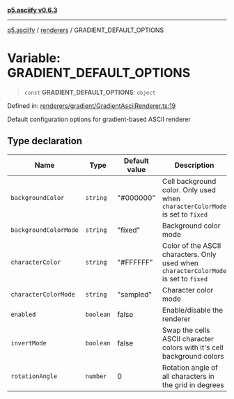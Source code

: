 [**p5.asciify v0.6.3**](../../../README.md)

***

[p5.asciify](../../../README.md) / [renderers](../README.md) / GRADIENT\_DEFAULT\_OPTIONS

# Variable: GRADIENT\_DEFAULT\_OPTIONS

> `const` **GRADIENT\_DEFAULT\_OPTIONS**: `object`

Defined in: [renderers/gradient/GradientAsciiRenderer.ts:19](https://github.com/humanbydefinition/p5-asciify/blob/b2e2acf40c3dc8f3fd384fd8c87e98bcbf502f21/src/lib/renderers/gradient/GradientAsciiRenderer.ts#L19)

Default configuration options for gradient-based ASCII renderer

## Type declaration

| Name | Type | Default value | Description | Defined in |
| ------ | ------ | ------ | ------ | ------ |
| <a id="backgroundcolor"></a> `backgroundColor` | `string` | "#000000" | Cell background color. Only used when `characterColorMode` is set to `fixed` | [renderers/gradient/GradientAsciiRenderer.ts:27](https://github.com/humanbydefinition/p5-asciify/blob/b2e2acf40c3dc8f3fd384fd8c87e98bcbf502f21/src/lib/renderers/gradient/GradientAsciiRenderer.ts#L27) |
| <a id="backgroundcolormode"></a> `backgroundColorMode` | `string` | "fixed" | Background color mode | [renderers/gradient/GradientAsciiRenderer.ts:29](https://github.com/humanbydefinition/p5-asciify/blob/b2e2acf40c3dc8f3fd384fd8c87e98bcbf502f21/src/lib/renderers/gradient/GradientAsciiRenderer.ts#L29) |
| <a id="charactercolor"></a> `characterColor` | `string` | "#FFFFFF" | Color of the ASCII characters. Only used when `characterColorMode` is set to `fixed` | [renderers/gradient/GradientAsciiRenderer.ts:23](https://github.com/humanbydefinition/p5-asciify/blob/b2e2acf40c3dc8f3fd384fd8c87e98bcbf502f21/src/lib/renderers/gradient/GradientAsciiRenderer.ts#L23) |
| <a id="charactercolormode"></a> `characterColorMode` | `string` | "sampled" | Character color mode | [renderers/gradient/GradientAsciiRenderer.ts:25](https://github.com/humanbydefinition/p5-asciify/blob/b2e2acf40c3dc8f3fd384fd8c87e98bcbf502f21/src/lib/renderers/gradient/GradientAsciiRenderer.ts#L25) |
| <a id="enabled"></a> `enabled` | `boolean` | false | Enable/disable the renderer | [renderers/gradient/GradientAsciiRenderer.ts:21](https://github.com/humanbydefinition/p5-asciify/blob/b2e2acf40c3dc8f3fd384fd8c87e98bcbf502f21/src/lib/renderers/gradient/GradientAsciiRenderer.ts#L21) |
| <a id="invertmode"></a> `invertMode` | `boolean` | false | Swap the cells ASCII character colors with it's cell background colors | [renderers/gradient/GradientAsciiRenderer.ts:31](https://github.com/humanbydefinition/p5-asciify/blob/b2e2acf40c3dc8f3fd384fd8c87e98bcbf502f21/src/lib/renderers/gradient/GradientAsciiRenderer.ts#L31) |
| <a id="rotationangle"></a> `rotationAngle` | `number` | 0 | Rotation angle of all characters in the grid in degrees | [renderers/gradient/GradientAsciiRenderer.ts:33](https://github.com/humanbydefinition/p5-asciify/blob/b2e2acf40c3dc8f3fd384fd8c87e98bcbf502f21/src/lib/renderers/gradient/GradientAsciiRenderer.ts#L33) |
